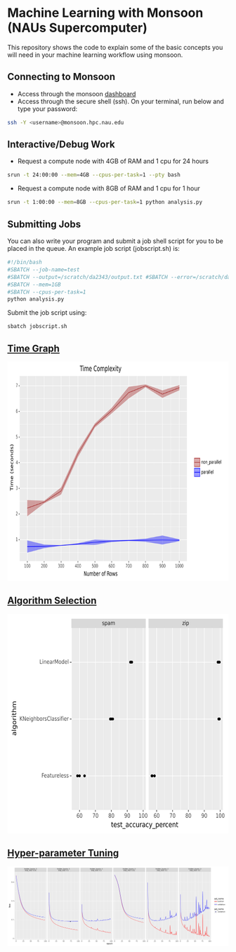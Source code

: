 # Machine Learning with Monsoon (NAUs Supercomputer)
This repository shows the code to explain some of the basic concepts you will need in your machine learning workflow 
using monsoon. 

## Connecting to Monsoon
- Access through the monsoon [dashboard](https://ondemand.hpc.nau.edu/pun/sys/dashboard/)
- Access through the secure shell (ssh). On your terminal, run below and type your password:
```bash
ssh -Y <username>@monsoon.hpc.nau.edu
```
## Interactive/Debug Work
- Request a compute node with 4GB of RAM and 1 cpu for 24 hours
```bash
srun -t 24:00:00 --mem=4GB --cpus-per-task=1 --pty bash
```
- Request a compute node with 8GB of RAM and 1 cpu for 1 hour
```bash
srun -t 1:00:00 --mem=8GB --cpus-per-task=1 python analysis.py
```

## Submitting Jobs
You can also write your program and submit a job shell script for you to be placed in the queue.
An example job script (jobscript.sh) is:
```bash
#!/bin/bash
#SBATCH --job-name=test
#SBATCH --output=/scratch/da2343/output.txt #SBATCH --error=/scratch/da2343/error.txt #SBATCH --time=20:00
#SBATCH --mem=1GB
#SBATCH --cpus-per-task=1
python analysis.py
```
Submit the job script using:
```bash
sbatch jobscript.sh
```


## [Time Graph](https://github.com/EngineerDanny/ml_with_monsoon/tree/main/code/job_arrays_intermediate)
<img src="https://github.com/EngineerDanny/ml_with_monsoon/blob/main/code/job_arrays_intermediate/time_graph.png" 
  alt="time_graph" 
  title="time_graph"
  width="700px"
  height="500px">

## [Algorithm Selection](https://github.com/EngineerDanny/ml_with_monsoon/tree/main/code/job_arrays_advanced)
<img src="https://github.com/EngineerDanny/ml_with_monsoon/blob/main/code/job_arrays_advanced/parallel_algo_acc.png" 
  alt="parallel_algo_acc" 
  title="parallel_algo_acc"
  width="700px"
  height="500px">

## [Hyper-parameter Tuning](https://github.com/EngineerDanny/ml_with_monsoon/tree/main/code/optimization)
<img src="https://github.com/EngineerDanny/ml_with_monsoon/blob/main/code/optimization/loss_df_01.png" 
  alt="loss_df_01" 
  title="loss_df_01">
